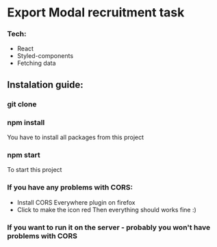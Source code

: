 # Export Modal recruitment task

### Tech:

- React
- Styled-components
- Fetching data

## Instalation guide:

### git clone <repo-url>

### npm install

You have to install all packages from this project

### npm start

To start this project

### If you have any problems with CORS:

- Install CORS Everywhere plugin on firefox
- Click to make the icon red
  Then everything should works fine :)

### If you want to run it on the server - probably you won't have problems with CORS
